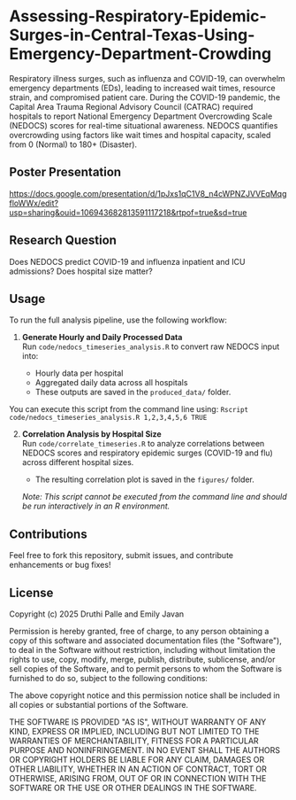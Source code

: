 # Assessing-Respiratory-Epidemic-Surges-in-Central-Texas-Using-Emergency-Department-Crowding

Respiratory illness surges, such as influenza and COVID-19, can overwhelm emergency departments (EDs), leading to increased wait times, resource strain, and compromised patient care. During the COVID-19 pandemic, the Capital Area Trauma Regional Advisory Council (CATRAC) required hospitals to report National Emergency Department Overcrowding Scale (NEDOCS) scores for real-time situational awareness. NEDOCS quantifies overcrowding using factors like wait times and hospital capacity, scaled from 0 (Normal) to 180+ (Disaster).

## Poster Presentation 
https://docs.google.com/presentation/d/1pJxs1qC1V8_n4cWPNZJVVEqMqgfloWWx/edit?usp=sharing&ouid=106943682813591117218&rtpof=true&sd=true

## Research Question 
Does NEDOCS predict COVID-19 and influenza inpatient and ICU admissions? Does hospital size matter?

## Usage
To run the full analysis pipeline, use the following workflow:
1. **Generate Hourly and Daily Processed Data**  
   Run `code/nedocs_timeseries_analysis.R` to convert raw NEDOCS input into:
   
   - Hourly data per hospital
   - Aggregated daily data across all hospitals  
   - These outputs are saved in the `produced_data/` folder.

  You can execute this script from the command line using: `Rscript code/nedocs_timeseries_analysis.R 1,2,3,4,5,6 TRUE`

2. **Correlation Analysis by Hospital Size**  
   Run `code/correlate_timeseries.R` to analyze correlations between NEDOCS scores and respiratory epidemic surges (COVID-19 and flu) across different hospital sizes.
   - The resulting correlation plot is saved in the `figures/` folder.

   *Note: This script cannot be executed from the command line and should be run interactively in an R environment.*

## Contributions
Feel free to fork this repository, submit issues, and contribute enhancements or bug fixes!

## License
Copyright (c) 2025 Druthi Palle and Emily Javan

Permission is hereby granted, free of charge, to any person obtaining a copy of this software and associated documentation files (the "Software"), to deal in the Software without restriction, including without limitation the rights to use, copy, modify, merge, publish, distribute, sublicense, and/or sell copies of the Software, and to permit persons to whom the Software is furnished to do so, subject to the following conditions:

The above copyright notice and this permission notice shall be included in all copies or substantial portions of the Software.

THE SOFTWARE IS PROVIDED "AS IS", WITHOUT WARRANTY OF ANY KIND, EXPRESS OR IMPLIED, INCLUDING BUT NOT LIMITED TO THE WARRANTIES OF MERCHANTABILITY, FITNESS FOR A PARTICULAR PURPOSE AND NONINFRINGEMENT. IN NO EVENT SHALL THE AUTHORS OR COPYRIGHT HOLDERS BE LIABLE FOR ANY CLAIM, DAMAGES OR OTHER LIABILITY, WHETHER IN AN ACTION OF CONTRACT, TORT OR OTHERWISE, ARISING FROM, OUT OF OR IN CONNECTION WITH THE SOFTWARE OR THE USE OR OTHER DEALINGS IN THE SOFTWARE.

